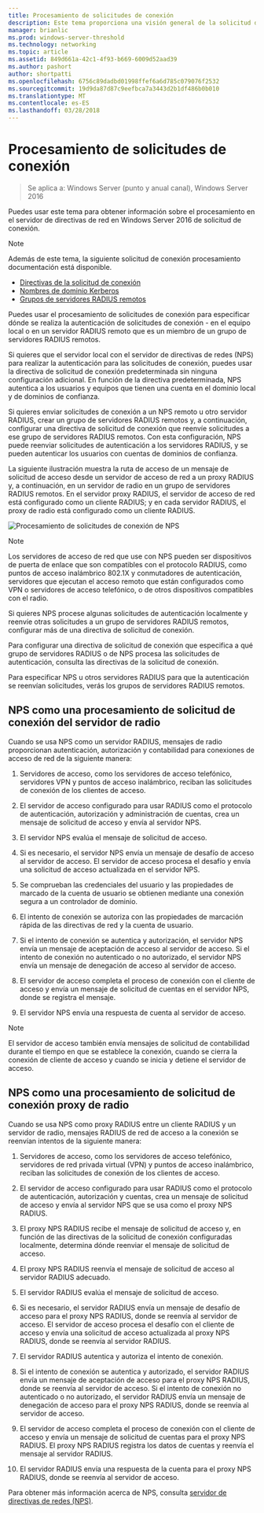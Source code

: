 ```yaml
---
title: Procesamiento de solicitudes de conexión
description: Este tema proporciona una visión general de la solicitud de conexión de servidor de directivas de red en Windows Server 2016 de procesamiento.
manager: brianlic
ms.prod: windows-server-threshold
ms.technology: networking
ms.topic: article
ms.assetid: 849d661a-42c1-4f93-b669-6009d52aad39
ms.author: pashort
author: shortpatti
ms.openlocfilehash: 6756c89dadbd01998ffef6a6d785c079076f2532
ms.sourcegitcommit: 19d9da87d87c9eefbca7a3443d2b1df486b0b010
ms.translationtype: MT
ms.contentlocale: es-ES
ms.lasthandoff: 03/28/2018
---
```

# <a name="connection-request-processing"></a>Procesamiento de solicitudes de conexión

>Se aplica a: Windows Server (punto y anual canal), Windows Server 2016

Puedes usar este tema para obtener información sobre el procesamiento en el servidor de directivas de red en Windows Server 2016 de solicitud de conexión.

>[!NOTE]
>Además de este tema, la siguiente solicitud de conexión procesamiento documentación está disponible.
> - [Directivas de la solicitud de conexión](nps-crp-crpolicies.md)
> - [Nombres de dominio Kerberos](nps-crp-realm-names.md)
> - [Grupos de servidores RADIUS remotos](nps-crp-rrsg.md)

Puedes usar el procesamiento de solicitudes de conexión para especificar dónde se realiza la autenticación de solicitudes de conexión - en el equipo local o en un servidor RADIUS remoto que es un miembro de un grupo de servidores RADIUS remotos. 

Si quieres que el servidor local con el servidor de directivas de redes (NPS) para realizar la autenticación para las solicitudes de conexión, puedes usar la directiva de solicitud de conexión predeterminada sin ninguna configuración adicional. En función de la directiva predeterminada, NPS autentica a los usuarios y equipos que tienen una cuenta en el dominio local y de dominios de confianza.

Si quieres enviar solicitudes de conexión a un NPS remoto u otro servidor RADIUS, crear un grupo de servidores RADIUS remotos y, a continuación, configurar una directiva de solicitud de conexión que reenvíe solicitudes a ese grupo de servidores RADIUS remotos. Con esta configuración, NPS puede reenviar solicitudes de autenticación a los servidores RADIUS, y se pueden autenticar los usuarios con cuentas de dominios de confianza.

La siguiente ilustración muestra la ruta de acceso de un mensaje de solicitud de acceso desde un servidor de acceso de red a un proxy RADIUS y, a continuación, en un servidor de radio en un grupo de servidores RADIUS remotos. En el servidor proxy RADIUS, el servidor de acceso de red está configurado como un cliente RADIUS; y en cada servidor RADIUS, el proxy de radio está configurado como un cliente RADIUS.


![Procesamiento de solicitudes de conexión de NPS](../../media/Nps-Connection-Request-Processing/Nps-Connection-Request-Processing.jpg)


>[!NOTE]
>Los servidores de acceso de red que use con NPS pueden ser dispositivos de puerta de enlace que son compatibles con el protocolo RADIUS, como puntos de acceso inalámbrico 802.1X y conmutadores de autenticación, servidores que ejecutan el acceso remoto que están configurados como VPN o servidores de acceso telefónico, o de otros dispositivos compatibles con el radio.

Si quieres NPS procese algunas solicitudes de autenticación localmente y reenvíe otras solicitudes a un grupo de servidores RADIUS remotos, configurar más de una directiva de solicitud de conexión.

Para configurar una directiva de solicitud de conexión que especifica a qué grupo de servidores RADIUS o de NPS procesa las solicitudes de autenticación, consulta las directivas de la solicitud de conexión.

Para especificar NPS u otros servidores RADIUS para que la autenticación se reenvían solicitudes, verás los grupos de servidores RADIUS remotos.

## <a name="nps-as-a-radius-server-connection-request-processing"></a>NPS como una procesamiento de solicitud de conexión del servidor de radio

Cuando se usa NPS como un servidor RADIUS, mensajes de radio proporcionan autenticación, autorización y contabilidad para conexiones de acceso de red de la siguiente manera:

1. Servidores de acceso, como los servidores de acceso telefónico, servidores VPN y puntos de acceso inalámbrico, reciban las solicitudes de conexión de los clientes de acceso. 

2. El servidor de acceso configurado para usar RADIUS como el protocolo de autenticación, autorización y administración de cuentas, crea un mensaje de solicitud de acceso y envía al servidor NPS. 

3. El servidor NPS evalúa el mensaje de solicitud de acceso. 

4. Si es necesario, el servidor NPS envía un mensaje de desafío de acceso al servidor de acceso. El servidor de acceso procesa el desafío y envía una solicitud de acceso actualizada en el servidor NPS. 

5. Se comprueban las credenciales del usuario y las propiedades de marcado de la cuenta de usuario se obtienen mediante una conexión segura a un controlador de dominio. 

6. El intento de conexión se autoriza con las propiedades de marcación rápida de las directivas de red y la cuenta de usuario. 

7. Si el intento de conexión se autentica y autorización, el servidor NPS envía un mensaje de aceptación de acceso al servidor de acceso. Si el intento de conexión no autenticado o no autorizado, el servidor NPS envía un mensaje de denegación de acceso al servidor de acceso. 

8. El servidor de acceso completa el proceso de conexión con el cliente de acceso y envía un mensaje de solicitud de cuentas en el servidor NPS, donde se registra el mensaje. 

9. El servidor NPS envía una respuesta de cuenta al servidor de acceso. 

>[!NOTE]
>El servidor de acceso también envía mensajes de solicitud de contabilidad durante el tiempo en que se establece la conexión, cuando se cierra la conexión de cliente de acceso y cuando se inicia y detiene el servidor de acceso.

## <a name="nps-as-a-radius-proxy-connection-request-processing"></a>NPS como una procesamiento de solicitud de conexión proxy de radio

Cuando se usa NPS como proxy RADIUS entre un cliente RADIUS y un servidor de radio, mensajes RADIUS de red de acceso a la conexión se reenvían intentos de la siguiente manera:

1. Servidores de acceso, como los servidores de acceso telefónico, servidores de red privada virtual (VPN) y puntos de acceso inalámbrico, reciban las solicitudes de conexión de los clientes de acceso.

2. El servidor de acceso configurado para usar RADIUS como el protocolo de autenticación, autorización y cuentas, crea un mensaje de solicitud de acceso y envía al servidor NPS que se usa como el proxy NPS RADIUS.

3. El proxy NPS RADIUS recibe el mensaje de solicitud de acceso y, en función de las directivas de la solicitud de conexión configuradas localmente, determina dónde reenviar el mensaje de solicitud de acceso.

4. El proxy NPS RADIUS reenvía el mensaje de solicitud de acceso al servidor RADIUS adecuado.

5. El servidor RADIUS evalúa el mensaje de solicitud de acceso.

6. Si es necesario, el servidor RADIUS envía un mensaje de desafío de acceso para el proxy NPS RADIUS, donde se reenvía al servidor de acceso. El servidor de acceso procesa el desafío con el cliente de acceso y envía una solicitud de acceso actualizada al proxy NPS RADIUS, donde se reenvía al servidor RADIUS.

7. El servidor RADIUS autentica y autoriza el intento de conexión.

8. Si el intento de conexión se autentica y autorizado, el servidor RADIUS envía un mensaje de aceptación de acceso para el proxy NPS RADIUS, donde se reenvía al servidor de acceso. Si el intento de conexión no autenticado o no autorizado, el servidor RADIUS envía un mensaje de denegación de acceso para el proxy NPS RADIUS, donde se reenvía al servidor de acceso.

9. El servidor de acceso completa el proceso de conexión con el cliente de acceso y envía un mensaje de solicitud de cuentas para el proxy NPS RADIUS. El proxy NPS RADIUS registra los datos de cuentas y reenvía el mensaje al servidor RADIUS.

10. El servidor RADIUS envía una respuesta de la cuenta para el proxy NPS RADIUS, donde se reenvía al servidor de acceso.

Para obtener más información acerca de NPS, consulta [servidor de directivas de redes (NPS)](nps-top.md).
